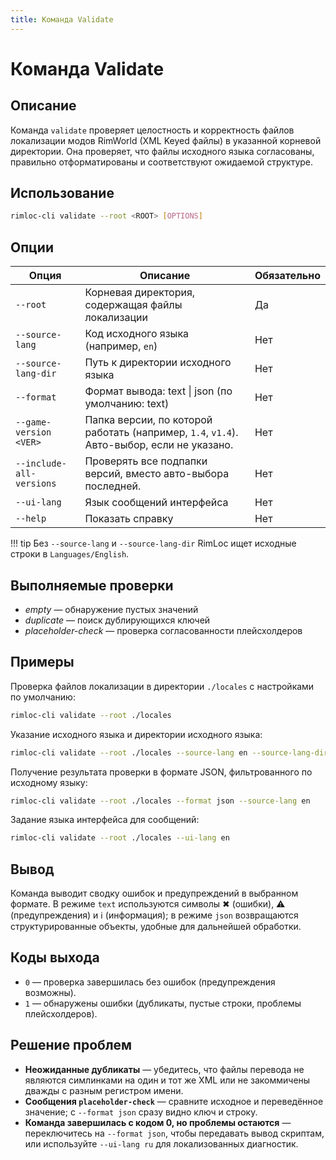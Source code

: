 ```yaml
---
title: Команда Validate
---
```


# Команда Validate

## Описание

Команда `validate` проверяет целостность и корректность файлов локализации модов RimWorld (XML Keyed файлы) в указанной корневой директории. Она проверяет, что файлы исходного языка согласованы, правильно отформатированы и соответствуют ожидаемой структуре.

## Использование

```bash
rimloc-cli validate --root <ROOT> [OPTIONS]
```

## Опции

| Опция                   | Описание                                                                | Обязательно |
|-------------------------|-------------------------------------------------------------------------|-------------|
| `--root`                | Корневая директория, содержащая файлы локализации                        | Да          |
| `--source-lang`         | Код исходного языка (например, `en`)                                     | Нет         |
| `--source-lang-dir`     | Путь к директории исходного языка                                        | Нет         |
| `--format`              | Формат вывода: text \| json (по умолчанию: text)                         | Нет         |
| `--game-version <VER>`  | Папка версии, по которой работать (например, `1.4`, `v1.4`). Авто-выбор, если не указано. | Нет         |
| `--include-all-versions`| Проверять все подпапки версий, вместо авто-выбора последней.            | Нет         |
| `--ui-lang`             | Язык сообщений интерфейса                                                | Нет         |
| `--help`                | Показать справку                                                         | Нет         |

!!! tip
    Без `--source-lang` и `--source-lang-dir` RimLoc ищет исходные строки в `Languages/English`.

## Выполняемые проверки

- *empty* — обнаружение пустых значений  
- *duplicate* — поиск дублирующихся ключей  
- *placeholder-check* — проверка согласованности плейсхолдеров  

## Примеры

Проверка файлов локализации в директории `./locales` с настройками по умолчанию:

```bash
rimloc-cli validate --root ./locales
```

Указание исходного языка и директории исходного языка:

```bash
rimloc-cli validate --root ./locales --source-lang en --source-lang-dir ./locales/en
```

Получение результата проверки в формате JSON, фильтрованного по исходному языку:

```bash
rimloc-cli validate --root ./locales --format json --source-lang en
```

Задание языка интерфейса для сообщений:

```bash
rimloc-cli validate --root ./locales --ui-lang en
```

## Вывод

Команда выводит сводку ошибок и предупреждений в выбранном формате. В режиме `text` используются символы ✖ (ошибки), ⚠ (предупреждения) и ℹ (информация); в режиме `json` возвращаются структурированные объекты, удобные для дальнейшей обработки.

## Коды выхода

- `0` — проверка завершилась без ошибок (предупреждения возможны).
- `1` — обнаружены ошибки (дубликаты, пустые строки, проблемы плейсхолдеров).

## Решение проблем

- **Неожиданные дубликаты** — убедитесь, что файлы перевода не являются симлинками на один и тот же XML или не закоммичены дважды с разным регистром имени.
- **Сообщения `placeholder-check`** — сравните исходное и переведённое значение; с `--format json` сразу видно ключ и строку.
- **Команда завершилась с кодом 0, но проблемы остаются** — переключитесь на `--format json`, чтобы передавать вывод скриптам, или используйте `--ui-lang ru` для локализованных диагностик.
